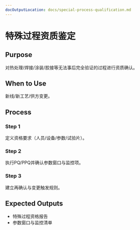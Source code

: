 ```yaml
---
docOutputLocation: docs/special-process-qualification.md
---
```


# 特殊过程资质鉴定

## Purpose

对热处理/焊接/涂装/胶接等无法事后完全验证的过程进行资质确认。

## When to Use

新线/新工艺/供方变更。

## Process

### Step 1

定义资格要求（人员/设备/参数/试验片）。

### Step 2

执行PQ/PPQ并确认参数窗口与监控项。

### Step 3

建立再确认与变更触发规则。

## Expected Outputs

- 特殊过程资格报告
- 参数窗口与监控清单
